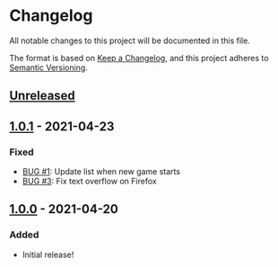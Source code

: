 # Changelog

All notable changes to this project will be documented in this file.

The format is based on [Keep a Changelog](https://keepachangelog.com/en/1.0.0/),
and this project adheres to [Semantic Versioning](https://semver.org/spec/v2.0.0.html).

## [Unreleased]

## [1.0.1] - 2021-04-23

### Fixed

- [BUG #1](https://github.com/davidtorosyan/letteropener/issues/1):
  Update list when new game starts
- [BUG #3](https://github.com/davidtorosyan/letteropener/issues/3):
  Fix text overflow on Firefox

## [1.0.0] - 2021-04-20

### Added

- Initial release!

[unreleased]: https://github.com/davidtorosyan/letteropener/compare/v1.0.1...HEAD
[1.0.1]: https://github.com/davidtorosyan/letteropener/compare/v1.0.0...v1.0.1
[1.0.0]: https://github.com/davidtorosyan/letteropener/releases/tag/v1.0.0